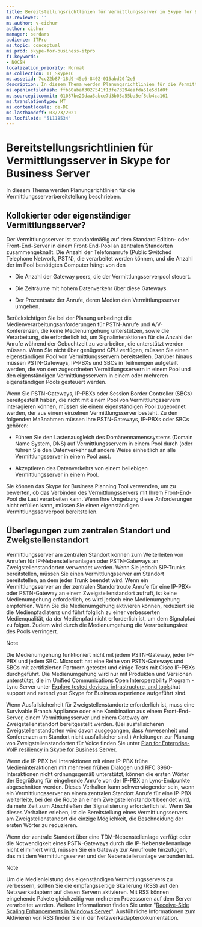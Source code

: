 ```yaml
---
title: Bereitstellungsrichtlinien für Vermittlungsserver in Skype for Business Server
ms.reviewer: ''
ms.author: v-cichur
author: cichur
manager: serdars
audience: ITPro
ms.topic: conceptual
ms.prod: skype-for-business-itpro
f1.keywords:
- NOCSH
localization_priority: Normal
ms.collection: IT_Skype16
ms.assetid: 7cc22b87-18d9-45e6-8402-015abd20f2e5
description: In diesem Thema werden Planungsrichtlinien für die Vermittlungsserverbereitstellung beschrieben.
ms.openlocfilehash: ffb60abaf3027541f13fe73294eafda51e5d1d0f
ms.sourcegitcommit: 01087be29daa3abce7d3b03a55ba5ef8db4ca161
ms.translationtype: MT
ms.contentlocale: de-DE
ms.lasthandoff: 03/23/2021
ms.locfileid: "51118534"
---
```

# <a name="deployment-guidelines-for-mediation-server-in-skype-for-business-server"></a>Bereitstellungsrichtlinien für Vermittlungsserver in Skype for Business Server
 
In diesem Thema werden Planungsrichtlinien für die Vermittlungsserverbereitstellung beschrieben.
  
## <a name="collocated-or-stand-alone-mediation-server"></a>Kollokierter oder eigenständiger Vermittlungsserver?

Der Vermittlungsserver ist standardmäßig auf dem Standard Edition- oder Front-End-Server in einem Front-End-Pool an zentralen Standorten zusammengeknallt. Die Anzahl der Telefonanrufe (Public Switched Telephone Network, PSTN), die verarbeitet werden können, und die Anzahl der im Pool benötigten Computer hängt von den
  
- Die Anzahl der Gateway peers, die der Vermittlungsserverpool steuert.
    
- Die Zeiträume mit hohem Datenverkehr über diese Gateways.
    
- Der Prozentsatz der Anrufe, deren Medien den Vermittlungsserver umgehen.
    
Berücksichtigen Sie bei der Planung unbedingt die Medienverarbeitungsanforderungen für PSTN-Anrufe und A/V-Konferenzen, die keine Medienumgehung unterstützen, sowie die Verarbeitung, die erforderlich ist, um Signalinteraktionen für die Anzahl der Anrufe während der Gebuchtzeit zu verarbeiten, die unterstützt werden müssen. Wenn Sie nicht über genügend CPU verfügen, müssen Sie einen eigenständigen Pool von Vermittlungsservern bereitstellen. Darüber hinaus müssen PSTN-Gateways, IP-PBXs und SBCs in Teilmengen aufgeteilt werden, die von den zugeordneten Vermittlungsservern in einem Pool und den eigenständigen Vermittlungsservern in einem oder mehreren eigenständigen Pools gesteuert werden.
  
Wenn Sie PSTN-Gateways, IP-PBXs oder Session Border Controller (SBCs) bereitgestellt haben, die nicht mit einem Pool von Vermittlungsservern interagieren können, müssen sie einem eigenständigen Pool zugeordnet werden, der aus einem einzelnen Vermittlungsserver besteht. Zu den folgenden Maßnahmen müssen Ihre PSTN-Gateways, IP-PBXs oder SBCs gehören:
  
- Führen Sie den Lastenausgleich des Domänennamenssystems (Domain Name System, DNS) auf Vermittlungsservern in einem Pool durch (oder führen Sie den Datenverkehr auf andere Weise einheitlich an alle Vermittlungsserver in einem Pool aus).
    
- Akzeptieren des Datenverkehrs von einem beliebigen Vermittlungsserver in einem Pool.
    
Sie können das Skype for Business Planning Tool verwenden, um zu bewerten, ob das Verbinden des Vermittlungsservers mit Ihrem Front-End-Pool die Last verarbeiten kann. Wenn Ihre Umgebung diese Anforderungen nicht erfüllen kann, müssen Sie einen eigenständigen Vermittlungsserverpool bereitstellen.
  
## <a name="central-site-and-branch-site-considerations"></a>Überlegungen zum zentralen Standort und Zweigstellenstandort

 Vermittlungsserver am zentralen Standort können zum Weiterleiten von Anrufen für IP-Nebenstellenanlagen oder PSTN-Gateways an Zweigstellenstandorten verwendet werden. Wenn Sie jedoch SIP-Trunks bereitstellen, müssen Sie einen Vermittlungsserver am Standort bereitstellen, an dem jeder Trunk beendet wird. Wenn ein Vermittlungsserver an der zentralen Standortroute Anrufe für eine IP-PBX- oder PSTN-Gateway an einem Zweigstellenstandort aufruft, ist keine Medienumgehung erforderlich, es wird jedoch eine Medienumgehung empfohlen. Wenn Sie die Medienumgehung aktivieren können, reduziert sie die Medienpfadlatenz und führt folglich zu einer verbesserten Medienqualität, da der Medienpfad nicht erforderlich ist, um dem Signalpfad zu folgen. Zudem wird durch die Medienumgehung die Verarbeitungslast des Pools verringert.
  
> [!NOTE]
> Die Medienumgehung funktioniert nicht mit jedem PSTN-Gateway, jeder IP-PBX und jedem SBC. Microsoft hat eine Reihe von PSTN-Gateways und SBCs mit zertifizierten Partnern getestet und einige Tests mit Cisco IP-PBXs durchgeführt. Die Medienumgehung wird nur mit Produkten und Versionen unterstützt, die im Unified Communications Open Interoperability Program - Lync Server unter [Explore tested devices, infrastructure, and tools](http://partnersolutions.skypeforbusiness.com/solutionscatalog)that support and extend your Skype for Business experience aufgeführt sind. 
  
Wenn Ausfallsicherheit für Zweigstellenstandorte erforderlich ist, muss eine Survivable Branch Appliance oder eine Kombination aus einem Front-End-Server, einem Vermittlungsserver und einem Gateway am Zweigstellenstandort bereitgestellt werden. (Bei ausfallsicheren Zweigstellenstandorten wird davon ausgegangen, dass Anwesenheit und Konferenzen am Standort nicht ausfallsicher sind.) Anleitungen zur Planung von Zweigstellenstandorten für Voice finden Sie unter [Plan for Enterprise-VoIP resiliency in Skype for Business Server](../enterprise-voice-solution/enterprise-voice-resiliency.md).
  
Wenn die IP-PBX bei Interaktionen mit einer IP-PBX frühe Medieninteraktionen mit mehreren frühen Dialogen und RFC 3960-Interaktionen nicht ordnungsgemäß unterstützt, können die ersten Wörter der Begrüßung für eingehende Anrufe von der IP-PBX an Lync-Endpunkte abgeschnitten werden. Dieses Verhalten kann schwerwiegender sein, wenn ein Vermittlungsserver an einem zentralen Standort Anrufe für eine IP-PBX weiterleite, bei der die Route an einem Zweigstellenstandort beendet wird, da mehr Zeit zum Abschließen der Signalisierung erforderlich ist. Wenn Sie dieses Verhalten erleben, ist die Bereitstellung eines Vermittlungsservers am Zweigstellenstandort die einzige Möglichkeit, die Beschneidung der ersten Wörter zu reduzieren.
  
Wenn der zentrale Standort über eine TDM-Nebenstellenlage verfügt oder die Notwendigkeit eines PSTN-Gateways durch die IP-Nebenstellenanlage nicht eliminiert wird, müssen Sie ein Gateway zur Anrufroute hinzufügen, das mit dem Vermittlungsserver und der Nebenstellenanlage verbunden ist.
  
> [!NOTE]
> Um die Medienleistung des eigenständigen Vermittlungsservers zu verbessern, sollten Sie die empfangsseitige Skalierung (RSS) auf den Netzwerkadaptern auf diesen Servern aktivieren. Mit RSS können eingehende Pakete gleichzeitig von mehreren Prozessoren auf dem Server verarbeitet werden. Weitere Informationen finden Sie unter "[Receive-Side Scaling Enhancements in Windows Server](/previous-versions/windows/it-pro/windows-server-2012-R2-and-2012/hh997036(v=ws.11))". Ausführliche Informationen zum Aktivieren von RSS finden Sie in der Netzwerkadapterdokumentation. 

